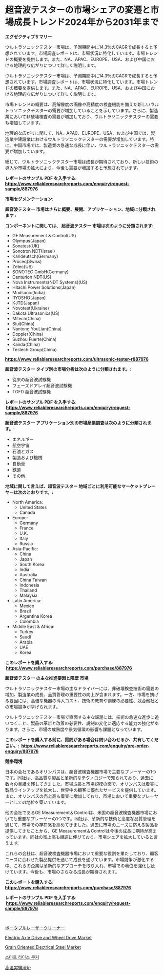 <p><h1>超音波テスターの市場シェアの変遷と市場成長トレンド2024年から2031年まで</h1></p><p><strong>エグゼクティブサマリー</strong></p>
<p><p>ウルトラソニックテスター市場は、予測期間中に14.3％のCAGRで成長すると予想されています。市場調査レポートは、市場状況に特化しています。市場トレンドの概要を提供します。また、NA、APAC、EUROPE、USA、および中国における地理的な広がりについて詳しく説明します。</p><p>ウルトラソニックテスター市場は、予測期間中に14.3％のCAGRで成長すると予想されています。市場調査レポートは、市場状況に特化しています。市場トレンドの概要を提供します。また、NA、APAC、EUROPE、USA、および中国における地理的な広がりについて詳しく説明します。</p><p>市場トレンドの概要は、高解像度の画像や高精度の検査機能を備えた新しいウルトラソニックテスターの需要が増加していることを示しています。さらに、製造業において非破壊検査の需要が増加しており、ウルトラソニックテスターの需要も増加しています。</p><p>地理的な広がりに関して、NA、APAC、EUROPE、USA、および中国では、製造業や建設業におけるウルトラソニックテスターの需要が増加しています。特に、中国市場では、製造業の急速な成長に伴い、ウルトラソニックテスターの需要が増加しています。</p><p>総じて、ウルトラソニックテスター市場は成長が期待されており、新しい技術の導入や市場の拡大により、今後も需要が増加すると予想されています。</p></p>
<p><strong>レポートのサンプル PDF を入手する: <a href="https://www.reliableresearchreports.com/enquiry/request-sample/887976">https://www.reliableresearchreports.com/enquiry/request-sample/887976</a></strong></p>
<p><strong>市場セグメンテーション:</strong></p>
<p><strong> 超音波テスター 市場はさらに概要、展開、アプリケーション、地域に分類されます :</strong></p>
<p><strong>コンポーネントに関しては、 超音波テスター 市場は次のように分類されます: &nbsp;</strong></p>
<p><ul><li>GE Measurement & Control(US)</li><li>Olympus(Japan)</li><li>Sonatest(UK)</li><li>Sonotron NDT(Israel)</li><li>Karldeutsch(Germany)</li><li>Proceq(Swiss)</li><li>Zetec(US)</li><li>SONOTEC GmbH(Germany)</li><li>Centurion NDT(US)</li><li>Nova Instruments(NDT Systems)(US)</li><li>Hitachi Power Solutions(Japan)</li><li>Modsonic(India)</li><li>RYOSHO(Japan)</li><li>KJTD(Japan)</li><li>Novotest(Ukraine)</li><li>Dakota Ultrasonics(US)</li><li>Mitech(China)</li><li>Siui(China)</li><li>Nantong YouLian(China)</li><li>Doppler(China)</li><li>Suzhou Fuerte(China)</li><li>Kairda(China)</li><li>Testech Group(China)</li></ul></p>
<p><strong><a href="https://www.reliableresearchreports.com/ultrasonic-tester-r887976">https://www.reliableresearchreports.com/ultrasonic-tester-r887976</a></strong></p>
<p><strong> 超音波テスター タイプ別の市場分析は次のように分類されます。:</strong></p>
<p><ul><li>従来の超音波試験機</li><li>フェーズドアレイ超音波試験機</li><li>TOFD 超音波試験機</li></ul></p>
<p><strong>レポートのサンプル PDF を入手する: &nbsp;<a href="https://www.reliableresearchreports.com/enquiry/request-sample/887976">https://www.reliableresearchreports.com/enquiry/request-sample/887976</a></strong></p>
<p><strong> 超音波テスター アプリケーション別の市場産業調査は次のように分類されます。:</strong></p>
<p><ul><li>エネルギー</li><li>航空宇宙</li><li>石油とガス</li><li>製造および機械</li><li>自動車</li><li>鉄道</li><li>その他</li></ul></p>
<p><strong>地域に関して言えば、超音波テスター 地域ごとに利用可能なマーケットプレーヤーは次のとおりです。:</strong></p>
<p><ul>
    <li>
        North America:
        <ul>
            <li>United States</li>
            <li>Canada</li>
        </ul>
    </li>
    <li>
        Europe:
        <ul>
            <li>Germany</li>
            <li>France</li>
            <li>U.K.</li>
            <li>Italy</li>
            <li>Russia</li>
        </ul>
    </li>
    <li>
        Asia-Pacific:
        <ul>
            <li>China</li>
            <li>Japan</li>
            <li>South Korea</li>
            <li>India</li>
            <li>Australia</li>
            <li>China Taiwan</li>
            <li>Indonesia</li>
            <li>Thailand</li>
            <li>Malaysia</li>
        </ul>
    </li>
    <li>
        Latin America:
        <ul>
            <li>Mexico</li>
            <li>Brazil</li>
            <li>Argentina Korea</li>
            <li>Colombia</li>
        </ul>
    </li>
    <li>
        Middle East & Africa:
        <ul>
            <li>Turkey</li>
            <li>Saudi</li>
            <li>Arabia</li>
            <li>UAE</li>
            <li>Korea</li>
        </ul>
    </li>
    </ul></p>
<p><strong>このレポートを購入する: &nbsp;<a href="https://www.reliableresearchreports.com/purchase/887976">https://www.reliableresearchreports.com/purchase/887976</a></strong></p>
<p><strong>超音波テスター の主な推進要因と障壁 市場</strong></p>
<p><p>ウルトラソニックテスター市場の主なドライバーには、非破壊検査技術の需要の増加、製造業の成長、品質管理の重要性の向上が含まれます。一方、市場を妨げる要因には、高価な機器の導入コスト、技術の教育や訓練の必要性、競合他社との市場競争が挙げられます。</p><p>ウルトラソニックテスター市場で直面する主な課題には、技術の急速な進歩に追いつくこと、製品の革新と改善の必要性、規制の変化に適応する能力の強化があります。さらに、市場の成熟度や景気循環の影響も課題となっています。</p></p>
<p><strong>このレポートを購入する前に、質問がある場合は問い合わせるか、共有してください。:&nbsp; <a href="https://www.reliableresearchreports.com/enquiry/pre-order-enquiry/887976">https://www.reliableresearchreports.com/enquiry/pre-order-enquiry/887976</a></strong></p>
<p><strong>競争環境</strong></p>
<p><p>日本の会社であるオリンパスは、超音波検査機器市場で主要なプレーヤーの1つです。同社は、高品質な製品と革新的なテクノロジーで知られており、過去に数々の業績を残してきました。市場成長と市場規模の面で、オリンパスは着実に製品ラインアップを拡大し、世界中の顧客に優れたサービスを提供しています。また、オリンパスの売上高も着実に増加しており、市場において重要なプレーヤーとしての地位を築いています。</p><p>他の会社であるGE Measurement＆Controlは、米国の超音波検査機器市場においても重要なプレーヤーの1つです。同社は、革新的な技術と高度な品質管理を通じて、市場での存在感を高めてきました。過去に市場のニーズに応える製品を提供してきたことから、GE Measurement＆Controlは今後の成長に期待が高まっています。同社の売上高も順調に伸びており、市場シェアを拡大していると言えます。</p><p>これらの会社は、超音波検査機器市場において重要な役割を果たしており、顧客ニーズに合わせた製品提供を通じて成長を遂げています。市場競争が激化する中、これらの企業は革新的なアプローチを取り入れ、市場での地位を強化し続けています。今後も、市場のさらなる成長が期待されます。</p></p>
<p><strong>このレポートを購入する: &nbsp; <a href="https://www.reliableresearchreports.com/purchase/887976">https://www.reliableresearchreports.com/purchase/887976</a></strong></p>
<p><strong>レポートのサンプル PDF を入手する: &nbsp;<a href="https://www.reliableresearchreports.com/enquiry/request-sample/887976">https://www.reliableresearchreports.com/enquiry/request-sample/887976</a></strong><strong></strong></p>
<p>&nbsp;</p>
<p><p><a href="https://medium.com/@izaiahbartell/%E6%90%BA%E5%B8%AF%E5%BC%8F%E3%83%AC%E3%83%BC%E3%82%B6%E3%83%BC%E3%82%AF%E3%83%AA%E3%83%BC%E3%83%8A%E3%83%BC%E5%B8%82%E5%A0%B4%E5%88%86%E6%9E%90-%E3%81%9D%E3%81%AEcagr-%E5%B8%82%E5%A0%B4%E3%82%BB%E3%82%B0%E3%83%A1%E3%83%B3%E3%83%86%E3%83%BC%E3%82%B7%E3%83%A7%E3%83%B3-%E3%81%8A%E3%82%88%E3%81%B3%E3%82%B0%E3%83%AD%E3%83%BC%E3%83%90%E3%83%AB%E7%94%A3%E6%A5%AD%E6%A6%82%E8%A6%81-65dc02d39860">ポータブルレーザークリーナー</a></p><p><a href="https://www.linkedin.com/pulse/electric-axle-drive-wheel-market-size-share-global-analysis-3esge?trackingId=7k9Tf2iYVY0nEmEEWBx6DA%3D%3D">Electric Axle Drive and Wheel Drive Market</a></p><p><a href="https://issuu.com/reportprime-2/docs/grain-oriented-electrical-steel-mar_b8d174b2421f51">Grain Oriented Electrical Steel Market</a></p><p><a href="https://github.com/OwenHamiytll568745/Market-Research-Report-List-1/blob/main/635968821321.md">스마트 라이스 쿠커</a></p><p><a href="https://github.com/dandier2003/Market-Research-Report-List-1/blob/main/671386123457.md">高温実験用炉</a></p></p>
